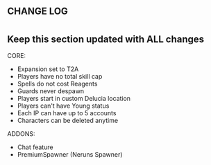 ## CHANGE LOG
#
## Keep this section updated with ALL changes

CORE:
- Expansion set to T2A
- Players have no total skill cap
- Spells do not cost Reagents
- Guards never despawn
- Players start in custom Delucia location
- Players can't have Young status
- Each IP can have up to 5 accounts
- Characters can be deleted anytime

ADDONS:
- Chat feature
- PremiumSpawner (Neruns Spawner)
